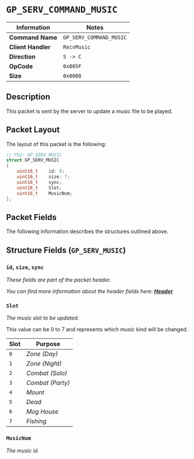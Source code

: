 # `GP_SERV_COMMAND_MUSIC`

| Information               | Notes |
|---                        |---    |
| **Command Name**          | `GP_SERV_COMMAND_MUSIC` |
| **Client Handler**        | `RecvMusic` |
| **Direction**             | `S -> C` |
| **OpCode**                | `0x005F` |
| **Size**                  | `0x0008` |

## Description

This packet is sent by the server to update a music file to be played.

## Packet Layout

The layout of this packet is the following:

```cpp
// PS2: GP_SERV_MUSIC
struct GP_SERV_MUSIC
{
    uint16_t    id: 9;
    uint16_t    size: 7;
    uint16_t    sync;
    uint16_t    Slot;
    uint16_t    MusicNum;
};
```

## Packet Fields

The following information describes the structures outlined above.

## Structure Fields (`GP_SERV_MUSIC`)

### `id`, `size`, `sync`

_These fields are part of the packet header._

_You can find more information about the header fields here: [**Header**](/world/server/Header.md)_

### `Slot`

_The music slot to be updated._

This value can be 0 to 7 and represents which music kind will be changed.

| Slot | Purpose |
| --- | --- |
| `0` | _Zone (Day)_ |
| `1` | _Zone (Night)_ |
| `2` | _Combat (Solo)_ |
| `3` | _Combat (Party)_ |
| `4` | _Mount_ |
| `5` | _Dead_ |
| `6` | _Mog House_ |
| `7` | _Fishing_ |

### `MusicNum`

_The music id._

